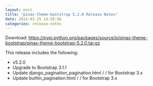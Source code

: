 ```yaml
---
layout: post
title: "pinax-theme-bootstrap 5.2.0 Release Notes"
date: 2014-03-25 14:50:56
categories: release-notes
---
```


Download: <https://pypi.python.org/packages/source/p/pinax-theme-bootstrap/pinax-theme-bootstrap-5.2.0.tar.gz>

This release includes the following:

* v5.2.0
* Upgrade to Bootstrap 3.1.1
* Update django_pagination_pagination.html /  / for Bootstrap 3.x
* Update builtin_pagination.html /  / for Bootstrap 3.x
